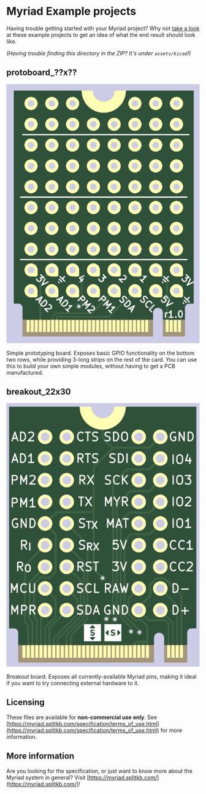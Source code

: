 # Myriad Example projects
Having trouble getting started with your Myriad project? Why not [take a look](https://github.com/splitkb/myriad/archive/refs/heads/main.zip) at these example projects to get an idea of what the end result should look like.

_(Having trouble finding this directory in the ZIP? It's under `assets/kicad`!)_

## protoboard_??x??
![Proto board](renders/protoboard.png)

Simple prototyping board. Exposes basic GPIO functionality on the bottom two rows, while providing 3-long strips on the rest of the card. You can use this to build your own simple modules, without having to get a PCB manufactured.

## breakout_22x30
![Breakout board](renders/breakout.png)

Breakout board. Exposes all currently-available Myriad pins, making it ideal if you want to try connecting external hardware to it.

## Licensing

These files are available for **non-commercial use only**. See [https://myriad.splitkb.com/specification/terms_of_use.html](https://myriad.splitkb.com/specification/terms_of_use.html) for more information.

## More information

Are you looking for the specification, or just want to know more about the Myriad system in general? Visit [https://myriad.splitkb.com/](https://myriad.splitkb.com/)!
